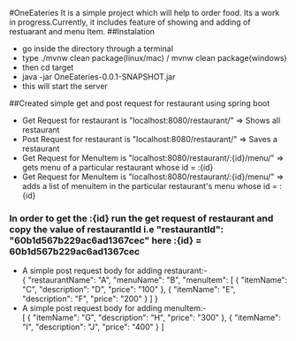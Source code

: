 #OneEateries
It is a simple project which will help to order food.
Its a work in progress.Currently, it includes feature of showing and adding of restuarant and menu Item.
##Instalation 
* go inside the directory through a terminal
* type ./mvnw clean package(linux/mac) / mvnw clean package(windows)
* then cd target
* java -jar OneEateries-0.0.1-SNAPSHOT.jar
* this will start the server  

##Created simple get and post request for restaurant using spring boot
  * Get Request for restaurant is "localhost:8080/restaurant/" =>	Shows all restaurant
  * Post Request for restaurant is "localhost:8080/restaurant/" => Saves a restaurant
  * Get Request for MenuItem is "localhost:8080/restaurant/:{id}/menu/" => gets menu of a particular restaurant whose id = :{id}
 * Get Request for MenuItem is "localhost:8080/restaurant/:{id}/menu/" => adds a list of menuitem in the particular restaurant's menu whose id = :{id}
 ### In order to get the :{id} run the get request of restaurant and copy the value of restaurantId i.e "restaurantId": "60b1d567b229ac6ad1367cec" here :{id} = 60b1d567b229ac6ad1367cec
  * A simple post request body for adding restaurant:-\
    {
	    "restaurantName": "A",
	    "menuName": "B",
	    "menuItem": [
		    {
			    "itemName": "C",
			    "description": "D",
			    "price": "100"
		    },
		    {
			    "itemName": "E",
			    "description": "F",
			    "price": "200"
		    }
	    ]
    }
 * A simple post request body for adding menuItem:-\
   [
   	{
   		"itemName": "G",
   		"description": "H",
   		"price": "300"
   	},
   	{
   		"itemName": "I",
   		"description": "J",
   		"price": "400"
   	}
   ]
   